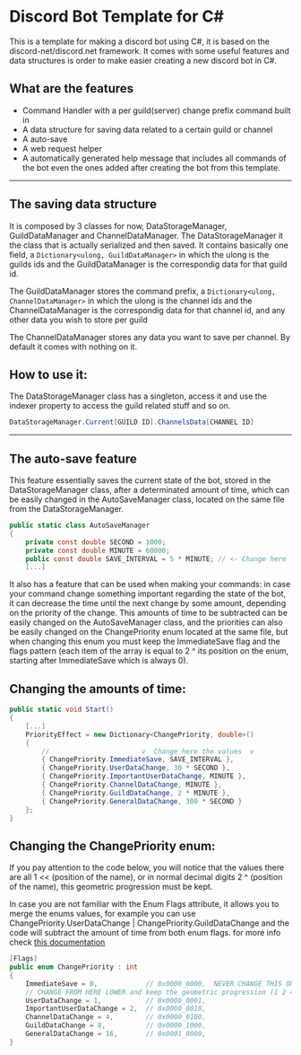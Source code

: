 # Discord Bot Template for C#
This is a template for making a discord bot using C#, it is based on the discord-net/discord.net framework. It comes with some useful features and data structures is order to make easier creating a new discord bot in C#.

## What are the features
 - Command Handler with a per guild(server) change prefix command built in
 - A data structure for saving data related to a certain guild or channel
 - A auto-save
 - A web request helper
 - A automatically generated help message that includes all commands of the bot even the ones added after creating the bot from this template.

----------

## The saving data structure

It is composed by 3 classes for now, DataStorageManager, GuildDataManager and ChannelDataManager. The DataStorageManager it the class that is actually serialized and then saved. It contains basically one field, a ```Dictionary<ulong, GuildDataManager>``` in which the ulong is the guilds ids and the GuildDataManager is the correspondig data for that guild id.

The GuildDataManager stores the command prefix, a ```Dictionary<ulong, ChannelDataManager>``` in which the ulong is the channel ids and the ChannelDataManager is the correspondig data for that channel id, and any other data you wish to store per guild

The ChannelDataManager stores any data you want to save per channel. By default it comes with nothing on it.

## How to use it: 

The DataStorageManager class has a singleton, access it and use the indexer property to access the guild related stuff and so on.

```c#
DataStorageManager.Current[GUILD ID].ChannelsData[CHANNEL ID]
```

----------

## The auto-save feature
This feature essentially saves the current state of the bot, stored in the DataStorageManager class, after a determinated amount of time, which can be easily changed in the AutoSaveManager class, located on the same file from the DataStorageManager.
```c#
public static class AutoSaveManager
{
    private const double SECOND = 1000;
    private const double MINUTE = 60000;
    public const double SAVE_INTERVAL = 5 * MINUTE; // <- Change here
    [...]

```
It also has a feature that can be used when making your commands: in case your command change something important regarding the state of the bot, it can decrease the time until the next change by some amount, depending on the priority of the change. This amounts of time to be subtracted can be easily changed on the AutoSaveManager class, and the priorities can also be easily changed on the ChangePriority enum located at the same file, but when changing this enum you must keep the ImmediateSave flag and the flags pattern (each item of the array is equal to 2 ^ its position on the enum, starting after ImmediateSave which is always 0).

## Changing the amounts of time:

```c#
public static void Start()
{
    [...]
    PriorityEffect = new Dictionary<ChangePriority, double>()
    {
        //                       v  Change here the values  v
        { ChangePriority.ImmediateSave, SAVE_INTERVAL },
        { ChangePriority.UserDataChange, 30 * SECOND },
        { ChangePriority.ImportantUserDataChange, MINUTE },
        { ChangePriority.ChannelDataChange, MINUTE },
        { ChangePriority.GuildDataChange, 2 * MINUTE },
        { ChangePriority.GeneralDataChange, 300 * SECOND }
    };
}

```

## Changing the ChangePriority enum:

If you pay attention to the code below, you will notice that the values there are all 1 << (position of the name), or in normal decimal digits 2 ^ (position of the name), this geometric progression must be kept.

In case you are not familiar with the Enum Flags attribute, it allows you to merge the enums values, for example you can use ChangePriority.UserDataChange | ChangePriority.GuildDataChange and the code will subtract the amount of time from both enum flags. for more info check [this documentation](https://docs.microsoft.com/pt-br/dotnet/api/system.flagsattribute?view=net-5.0)

```c#
[Flags]
public enum ChangePriority : int
{
    ImmediateSave = 0,            // 0x0000_0000,  NEVER CHANGE THIS ONE
    // CHANGE FROM HERE LOWER and keep the geometric progression (1 2 4 8 16 ...)
    UserDataChange = 1,           // 0x0000_0001,
    ImportantUserDataChange = 2,  // 0x0000_0010,
    ChannelDataChange = 4,        // 0x0000_0100,
    GuildDataChange = 8,          // 0x0000_1000,
    GeneralDataChange = 16,       // 0x0001_0000,
}
```
